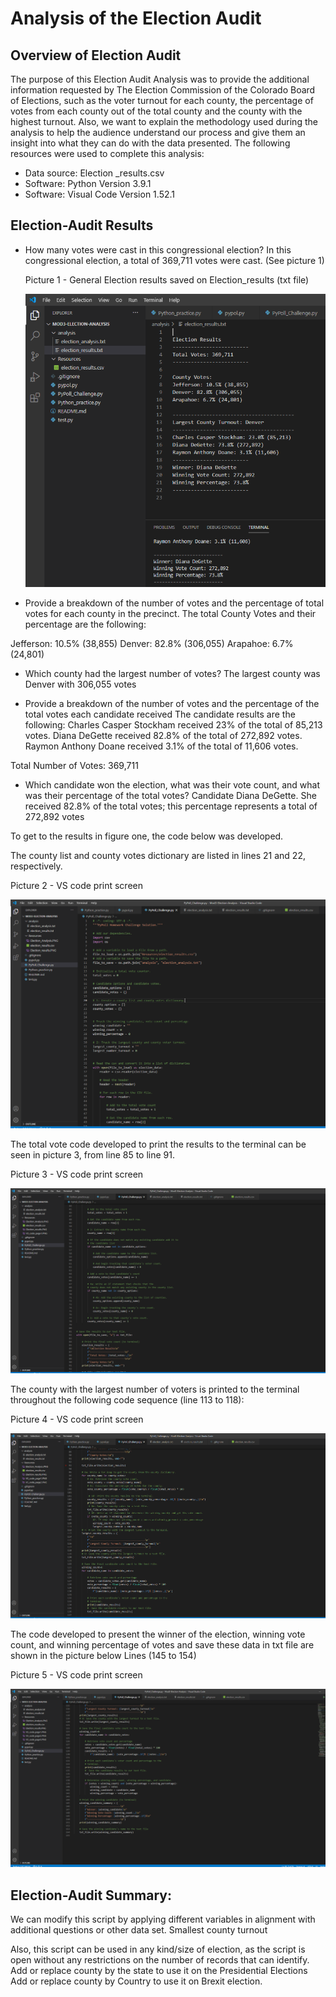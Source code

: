 # Analysis of the Election Audit

## Overview of Election Audit

The purpose of this Election Audit Analysis was to provide the additional information requested by The Election Commission of the Colorado Board of Elections, such as the voter turnout for each county, the percentage of votes from each county out of the total county and the county with the highest turnout.
Also, we want to explain the methodology used during the analysis to help the audience understand our process and give them an insight into what they can do with the data presented. 
The following resources were used to complete this analysis:
- Data source: Election _results.csv
- Software: Python Version 3.9.1
- Software: Visual Code Version 1.52.1 

## Election-Audit Results 

- How many votes were cast in this congressional election?
In this congressional election, a total of 369,711 votes were cast. (See picture 1)

    Picture 1 - General Election results saved on Election_results (txt file)
    
    ![](https://github.com/Marietas/Mod3-Election-Analysis/blob/main/Resources/Election_results.PNG)
    
- Provide a breakdown of the number of votes and the percentage of total votes for each county in the precinct.
The total County Votes and their percentage are the following:

Jefferson: 10.5% (38,855)
Denver: 82.8% (306,055)
Arapahoe: 6.7% (24,801)

- Which county had the largest number of votes?
The largest county was Denver with 306,055 votes

- Provide a breakdown of the number of votes and the percentage of the total votes each candidate received
The candidate results are the following:
Charles Casper Stockham received 23% of the total of 85,213 votes.
Diana DeGette received 82.8% of the total of 272,892 votes.
Raymon Anthony Doane received 3.1% of the total of 11,606 votes.
 
Total Number of Votes: 369,711

- Which candidate won the election, what was their vote count, and what was their percentage of the total votes?
Candidate Diana DeGette. She received 82.8% of the total votes; this percentage represents a total of 272,892 votes

To get to the results in figure one, the code below was developed.

The county list and county votes dictionary are listed in lines 21 and 22, respectively.

   Picture 2 - VS code print screen
        
   ![](https://github.com/Marietas/Mod3-Election-Analysis/blob/main/Resources/VS_code_page1.PNG)
    
The total vote code developed to print the results to the terminal can be seen in picture 3, from line 85 to line 91.

   Picture 3 - VS code print screen
        
   ![](https://github.com/Marietas/Mod3-Election-Analysis/blob/main/Resources/VS_code_page2.PNG)

The county with the largest number of voters is printed to the terminal throughout the following code sequence (line 113 to 118):

   Picture 4 - VS code print screen
        
   ![](https://github.com/Marietas/Mod3-Election-Analysis/blob/main/Resources/VS_code_page3.PNG)

The code developed to present the winner of the election, winning vote count, and winning percentage of votes and save these data in txt file  are shown in the picture below Lines (145 to 154) 

   Picture 5 - VS code print screen
        
   ![](https://github.com/Marietas/Mod3-Election-Analysis/blob/main/Resources/VS_code_page4.PNG)

## Election-Audit Summary:

We can modify this script by applying different variables in alignment with additional questions or other data set.
Smallest county turnout

Also, this script can be used in any kind/size of election, as the script is open without any restrictions on the number of records that can identify.
Add or replace county by the state to use it on the Presidential Elections
Add or replace county by Country to use it on Brexit election.


